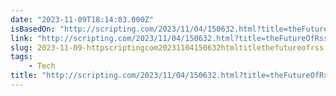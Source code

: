 ```yaml
---
date: "2023-11-09T18:14:03.000Z"
isBasedOn: "http://scripting.com/2023/11/04/150632.html?title=theFutureOfRss"
link: "http://scripting.com/2023/11/04/150632.html?title=theFutureOfRss"
slug: 2023-11-09-httpscriptingcom20231104150632htmltitlethefutureofrss
tags:
    - Tech
title: "http://scripting.com/2023/11/04/150632.html?title=theFutureOfRss"
---
```

